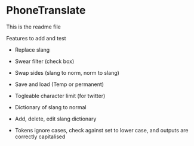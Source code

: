 # PhoneTranslate

This is the readme file

Features to add and test

- Replace slang
- Swear filter (check box)
- Swap sides (slang to norm, norm to slang)

- Save and load (Temp or permanent)
- Togleable character limit (for twitter)

- Dictionary of slang to normal
- Add, delete, edit slang dictionary

- Tokens ignore cases, check against set to lower case, and outputs are correctly capitalised 

